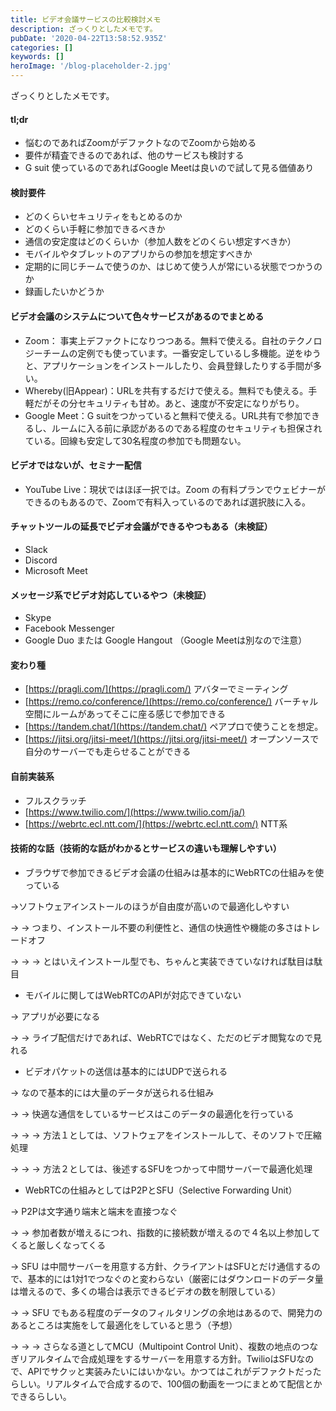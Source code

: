 ```yaml
---
title: ビデオ会議サービスの比較検討メモ
description: ざっくりとしたメモです。
pubDate: '2020-04-22T13:58:52.935Z'
categories: []
keywords: []
heroImage: '/blog-placeholder-2.jpg'
---
```


ざっくりとしたメモです。

#### tl;dr

*   悩むのであればZoomがデファクトなのでZoomから始める
*   要件が精査できるのであれば、他のサービスも検討する
*   G suit 使っているのであればGoogle Meetは良いので試して見る価値あり

#### 検討要件

*   どのくらいセキュリティをもとめるのか
*   どのくらい手軽に参加できるべきか
*   通信の安定度はどのくらいか（参加人数をどのくらい想定すべきか）
*   モバイルやタブレットのアプリからの参加を想定すべきか
*   定期的に同じチームで使うのか、はじめて使う人が常にいる状態でつかうのか
*   録画したいかどうか

#### ビデオ会議のシステムについて色々サービスがあるのでまとめる

*   Zoom： 事実上デファクトになりつつある。無料で使える。自社のテクノロジーチームの定例でも使っています。一番安定しているし多機能。逆をゆうと、アプリケーションをインストールしたり、会員登録したりする手間が多い。
*   Whereby(旧Appear)：URLを共有するだけで使える。無料でも使える。手軽だがその分セキュリティも甘め。あと、速度が不安定になりがちり。
*   Google Meet：G suitをつかっていると無料で使える。URL共有で参加できるし、ルームに入る前に承認があるのである程度のセキュリティも担保されている。回線も安定して30名程度の参加でも問題ない。

#### ビデオではないが、セミナー配信

*   YouTube Live：現状ではほぼ一択では。Zoom の有料プランでウェビナーができるのもあるので、Zoomで有料入っているのであれば選択肢に入る。

#### チャットツールの延長でビデオ会議ができるやつもある（未検証）

*   Slack
*   Discord
*   Microsoft Meet

#### メッセージ系でビデオ対応しているやつ（未検証）

*   Skype
*   Facebook Messenger
*   Google Duo または Google Hangout （Google Meetは別なので注意）

#### 変わり種

*   [https://pragli.com/](https://pragli.com/) アバターでミーティング
*   [https://remo.co/conference/](https://remo.co/conference/) バーチャル空間にルームがあってそこに座る感じで参加できる
*   [https://tandem.chat/](https://tandem.chat/) ペアプロで使うことを想定。
*   [https://jitsi.org/jitsi-meet/](https://jitsi.org/jitsi-meet/) オープンソースで自分のサーバーでも走らせることができる

#### 自前実装系

*   フルスクラッチ
*   [https://www.twilio.com/](https://www.twilio.com/ja/)
*   [https://webrtc.ecl.ntt.com/](https://webrtc.ecl.ntt.com/) NTT系

#### 技術的な話（技術的な話がわかるとサービスの違いも理解しやすい）

*   ブラウザで参加できるビデオ会議の仕組みは基本的にWebRTCの仕組みを使っている

→ソフトウェアインストールのほうが自由度が高いので最適化しやすい

→ → つまり、インストール不要の利便性と、通信の快適性や機能の多さはトレードオフ

→ → → とはいえインストール型でも、ちゃんと実装できていなければ駄目は駄目

*   モバイルに関してはWebRTCのAPIが対応できていない

→ アプリが必要になる

→ → ライブ配信だけであれば、WebRTCではなく、ただのビデオ閲覧なので見れる

*   ビデオパケットの送信は基本的にはUDPで送られる

→ なので基本的には大量のデータが送られる仕組み

→ → 快適な通信をしているサービスはこのデータの最適化を行っている

→ → → 方法１としては、ソフトウェアをインストールして、そのソフトで圧縮処理

→ → → 方法２としては、後述するSFUをつかって中間サーバーで最適化処理

*   WebRTCの仕組みとしてはP2PとSFU（Selective Forwarding Unit）

→ P2Pは文字通り端末と端末を直接つなぐ

→ → 参加者数が増えるにつれ、指数的に接続数が増えるので４名以上参加してくると厳しくなってくる

→ SFU は中間サーバーを用意する方針、クライアントはSFUとだけ通信するので、基本的には1対1でつなぐのと変わらない（厳密にはダウンロードのデータ量は増えるので、多くの場合は表示できるビデオの数を制限している）

→ → SFU でもある程度のデータのフィルタリングの余地はあるので、開発力のあるところは実施をして最適化をしていると思う（予想）

→ → → さらなる道としてMCU（Multipoint Control Unit）、複数の地点のつなぎリアルタイムで合成処理をするサーバーを用意する方針。TwilioはSFUなので、APIでサクッと実装みたいにはいかない。かつてはこれがデファクトだったらしい。リアルタイムで合成するので、100個の動画を一つにまとめて配信とかできるらしい。